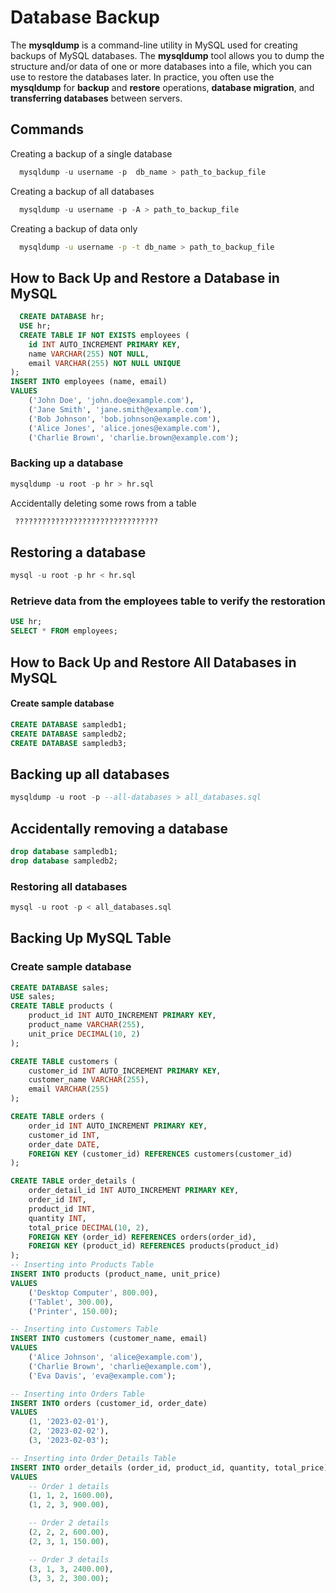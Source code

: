 # Database Backup
The **mysqldump** is a command-line utility in MySQL used for creating backups of MySQL databases.
The **mysqldump** tool allows you to dump the structure and/or data of one or more databases into a file, which you can use to restore the databases later.
In practice, you often use the **mysqldump** for **backup** and **restore** operations, **database migration**, and **transferring databases** between servers.

## Commands

Creating a backup of a single database

```sql
  mysqldump -u username -p  db_name > path_to_backup_file
```

Creating a backup of all databases

```sql
  mysqldump -u username -p -A > path_to_backup_file
```

Creating a backup of data only

```bash
  mysqldump -u username -p -t db_name > path_to_backup_file
```

## How to Back Up and Restore a Database in MySQL

```sql
  CREATE DATABASE hr;
  USE hr;
  CREATE TABLE IF NOT EXISTS employees (
    id INT AUTO_INCREMENT PRIMARY KEY,
    name VARCHAR(255) NOT NULL,
    email VARCHAR(255) NOT NULL UNIQUE
);
INSERT INTO employees (name, email) 
VALUES
    ('John Doe', 'john.doe@example.com'),
    ('Jane Smith', 'jane.smith@example.com'),
    ('Bob Johnson', 'bob.johnson@example.com'),
    ('Alice Jones', 'alice.jones@example.com'),
    ('Charlie Brown', 'charlie.brown@example.com');
```
### Backing up a database
```sql
mysqldump -u root -p hr > hr.sql
```
Accidentally deleting some rows from a table
```sql
 ????????????????????????????????
```
## Restoring a database
```sql
mysql -u root -p hr < hr.sql
```
### Retrieve data from the employees table to verify the restoration
```sql
USE hr;
SELECT * FROM employees;
```
## How to Back Up and Restore All Databases in MySQL
#### Create sample database
```sql
CREATE DATABASE sampledb1;
CREATE DATABASE sampledb2;
CREATE DATABASE sampledb3;
```
## Backing up all databases
```sql
mysqldump -u root -p --all-databases > all_databases.sql
```
## Accidentally removing a database
```sql
drop database sampledb1;
drop database sampledb2;
```
### Restoring all databases
```sql
mysql -u root -p < all_databases.sql
```
## Backing Up MySQL Table
### Create sample database
```sql
CREATE DATABASE sales;
USE sales;
CREATE TABLE products (
    product_id INT AUTO_INCREMENT PRIMARY KEY,
    product_name VARCHAR(255),
    unit_price DECIMAL(10, 2)
);

CREATE TABLE customers (
    customer_id INT AUTO_INCREMENT PRIMARY KEY,
    customer_name VARCHAR(255),
    email VARCHAR(255)
);

CREATE TABLE orders (
    order_id INT AUTO_INCREMENT PRIMARY KEY,
    customer_id INT,
    order_date DATE,
    FOREIGN KEY (customer_id) REFERENCES customers(customer_id)
);

CREATE TABLE order_details (
    order_detail_id INT AUTO_INCREMENT PRIMARY KEY,
    order_id INT,
    product_id INT,
    quantity INT,
    total_price DECIMAL(10, 2),
    FOREIGN KEY (order_id) REFERENCES orders(order_id),
    FOREIGN KEY (product_id) REFERENCES products(product_id)
);
-- Inserting into Products Table
INSERT INTO products (product_name, unit_price)
VALUES
    ('Desktop Computer', 800.00),
    ('Tablet', 300.00),
    ('Printer', 150.00);

-- Inserting into Customers Table
INSERT INTO customers (customer_name, email)
VALUES
    ('Alice Johnson', 'alice@example.com'),
    ('Charlie Brown', 'charlie@example.com'),
    ('Eva Davis', 'eva@example.com');

-- Inserting into Orders Table
INSERT INTO orders (customer_id, order_date)
VALUES
    (1, '2023-02-01'),
    (2, '2023-02-02'),
    (3, '2023-02-03');

-- Inserting into Order_Details Table
INSERT INTO order_details (order_id, product_id, quantity, total_price)
VALUES
    -- Order 1 details
    (1, 1, 2, 1600.00),
    (1, 2, 3, 900.00),

    -- Order 2 details
    (2, 2, 2, 600.00),
    (2, 3, 1, 150.00),

    -- Order 3 details
    (3, 1, 3, 2400.00),
    (3, 3, 2, 300.00);
```
